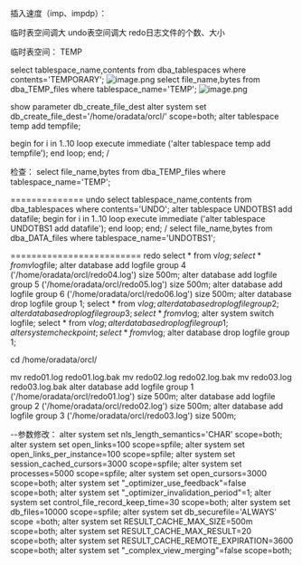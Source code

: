 插入速度（imp、impdp）：

临时表空间调大
undo表空间调大
redo日志文件的个数、大小

临时表空间：
TEMP

select tablespace_name,contents from dba_tablespaces where contents='TEMPORARY';
![image.png](http://upload-images.jianshu.io/upload_images/2787821-ae7ecb24814c67fd.png?imageMogr2/auto-orient/strip%7CimageView2/2/w/1240)
select file_name,bytes from dba_TEMP_files where tablespace_name='TEMP';
![image.png](http://upload-images.jianshu.io/upload_images/2787821-8906eb607c30295e.png?imageMogr2/auto-orient/strip%7CimageView2/2/w/1240)


show parameter db_create_file_dest
alter system set db_create_file_dest='/home/oradata/orcl/' scope=both;
alter tablespace temp add tempfile;

begin
for i in 1..10 loop
execute immediate ('alter tablespace temp add tempfile');
end loop; 
end;
/

检查：
select file_name,bytes from dba_TEMP_files where tablespace_name='TEMP';


==============
undo
select tablespace_name,contents from dba_tablespaces where contents='UNDO';
alter tablespace UNDOTBS1 add datafile;
begin
for i in 1..10 loop
execute immediate ('alter tablespace UNDOTBS1 add datafile');
end loop; 
end;
/
select file_name,bytes from dba_DATA_files where tablespace_name='UNDOTBS1';

=========================
redo
select * from v$log;
select * from v$logfile;
alter database add logfile group 4 ('/home/oradata/orcl/redo04.log') size 500m;
alter database add logfile group 5 ('/home/oradata/orcl/redo05.log') size 500m;
alter database add logfile group 6 ('/home/oradata/orcl/redo06.log') size 500m;
alter database drop logfile group 1;
select * from v$log;
alter database drop logfile group 2;
alter database drop logfile group 3;
select * from v$log;
alter system switch logfile;
select * from v$log;
alter database drop logfile group 1;
alter system checkpoint;
select * from v$log;
alter database drop logfile group 1;

cd /home/oradata/orcl/ 

mv redo01.log redo01.log.bak
mv redo02.log redo02.log.bak
mv redo03.log redo03.log.bak
alter database add logfile group 1 ('/home/oradata/orcl/redo01.log') size 500m;
alter database add logfile group 2 ('/home/oradata/orcl/redo02.log') size 500m;
alter database add logfile group 3 ('/home/oradata/orcl/redo03.log') size 500m;



--参数修改：
alter system set nls_length_semantics='CHAR' scope=both;
alter system set open_links=100 scope=spfile;
alter system set open_links_per_instance=100 scope=spfile;
alter system set session_cached_cursors=3000 scope=spfile;
alter system set processes=5000 scope=spfile;
alter system set open_cursors=3000 scope=both;
alter system set "_optimizer_use_feedback"=false scope=both;
alter system set "_optimizer_invalidation_period"=1;
alter system set control_file_record_keep_time=30 scope=both;
alter system set db_files=10000 scope=spfile;
alter system set db_securefile='ALWAYS' scope =both;
alter system set RESULT_CACHE_MAX_SIZE=500m scope=both;
alter system set RESULT_CACHE_MAX_RESULT=20 scope=both;
alter system set RESULT_CACHE_REMOTE_EXPIRATION=3600 scope=both;
alter system set "_complex_view_merging"=false scope=both;

